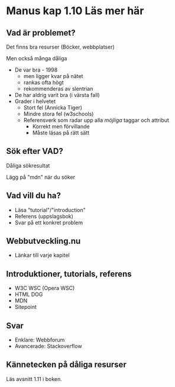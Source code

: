 # Manus kap 1.10 Läs mer här

## Vad är problemet?

Det finns bra resurser (Böcker, webbplatser)

Men också många dåliga

 * De var bra - 1998
   * men ligger kvar på nätet
   * rankas ofta högt
   * rekommenderas av slentrian
 * De har aldrig varit bra (i värsta fall)
 * Grader i helvetet
   * Stort fel (Annicka Tiger)
   * Mindre stora fel (w3schools)
   * Referensverk som radar upp alla _möjliga_ taggar och attribut
     * Korrekt men förvillande
     * Måste läsas på rätt sätt

## Sök efter VAD?

Dåliga sökresultat

Lägg på "mdn" när du söker

## Vad vill du ha?

 * Läsa "tutorial"/"introduction"
 * Referens (uppslagsbok)
 * Svar på ett konkret problem

## Webbutveckling.nu

 * Länkar till varje kapitel

## Introduktioner, tutorials, referens

 * W3C WSC (Opera WSC)
 * HTML DOG
 * MDN
 * Sitepoint

## Svar

 * Enklare: Webbforum
 * Avancerade: Stackoverflow

## Kännetecken på dåliga resurser

Läs avsnitt 1.11 i boken.


